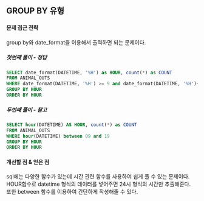 ## GROUP BY 유형

#### 문제 접근 전략
group by와 date_format을 이용해서 출력하면 되는 문제이다.

##### 첫번째 풀이 - 정답
```sql
SELECT date_format(DATETIME, '%H') as HOUR, count(*) as COUNT
FROM ANIMAL_OUTS
WHERE date_format(DATETIME, '%H') >= 9 and date_format(DATETIME, '%H')<= 19
GROUP BY HOUR
ORDER BY HOUR
```

##### 두번째 풀이 - 참고
```sql
SELECT hour(DATETIME) AS HOUR, count(*) as COUNT
FROM ANIMAL_OUTS
WHERE hour(DATETIME) between 09 and 19
GROUP BY HOUR
ORDER BY HOUR
```

#### 개선할 점 & 얻은 점
sql에는 다양한 함수가 있는데 시간 관련 함수를 사용하여 쉽게 풀 수 있는 문제이다.  
HOUR함수로 datetime 형식의 데이터를 넣어주면 24시 형식의 시간만 추출해준다.  
또한 between 함수를 이용하여 간단하게 작성해줄 수 있다.